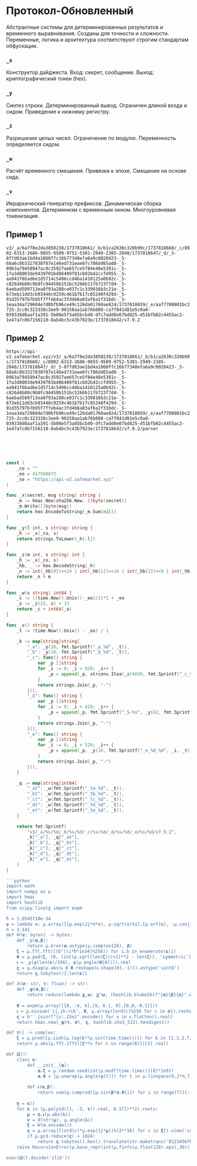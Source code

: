 # Протокол-Обновленный

Абстрактные системы для детерминированных результатов и временного выравнивания. Созданы для точности и сложности. Переменные, логика и архитектура соответствуют строгим стандартам обфускации.

### `_x`
Конструктор дайджеста. Вход: секрет, сообщение. Выход: криптографический токен (hex).

### `_y`
Синтез строки. Детерминированный вывод. Ограничен длиной входа и сидом. Приведение к нижнему регистру.

### `_z`
Разрешение целых чисел. Ограничение по модулю. Переменность определяется сидом.

### `_w`
Расчёт временного смещения. Привязка к эпохе. Смещение на основе сида.

### `_v`
Иерархический генератор префиксов. Динамическая сборка компонентов. Детерминизм с временным окном. Многоуровневая токенизация.

## Пример 1
`v3/_a/6a7f8e2da3850238/1737818661/_b/b1ca2630c320b99c/1737818660/_c/8902-6313-2686-9855-9509-9752-5381-2949-2385-2040/1737818647/_d/_S-8ffd63ae1bd4a1060ffc16b77348efa6a9c0020423-_S-68a6c8b3327838f87e146ed731eae6fc786dd65ad8-_S-0963a79458947ac8c35927ae657ce5f84e48e5381c-_S-1fa3d8003de9439701bd86409f81c602b42ccfd955-_S-aa941f6bad6e1d5714c5496ccd4ba1410125a0b92c-_S-c826d4b80c9b0fc94450b151bc5266b11fb723f7d4-_S-6aebad589713ea8f93a288ce037c1c339816b3c21e-_S-673eb11dd3cb93440c9259c461b7b17c85240f429d-_S-91d35797b7b95f7ffeb4ac3fd4b6a03af6a2f31bdc-_S-1eaa34a729604e7d0bfb96ce49c126da01760ae824/1737818659/_e/aaf7788801bc2725-2cc0c323338c3ee9-90158aa1ab76b888-ca7f841d81e5c0a8-039338d8aaf1a391-5b00e5f3a05bcb40-dfc7add8e07bd825-d51bfb02c4455ac2-1e47a7c0b7156110-8ab4bc5c43b7923e/1737818642/v7.9.2`

## Пример 2 
`https://api-v2.safemarket.xyz/v3/_a/6a7f8e2da3850238/1737818661/_b/b1ca2630c320b99c/1737818660/_c/8902-6313-2686-9855-9509-9752-5381-2949-2385-2040/1737818647/_d/_S-8ffd63ae1bd4a1060ffc16b77348efa6a9c0020423-_S-68a6c8b3327838f87e146ed731eae6fc786dd65ad8-_S-0963a79458947ac8c35927ae657ce5f84e48e5381c-_S-1fa3d8003de9439701bd86409f81c602b42ccfd955-_S-aa941f6bad6e1d5714c5496ccd4ba1410125a0b92c-_S-c826d4b80c9b0fc94450b151bc5266b11fb723f7d4-_S-6aebad589713ea8f93a288ce037c1c339816b3c21e-_S-673eb11dd3cb93440c9259c461b7b17c85240f429d-_S-91d35797b7b95f7ffeb4ac3fd4b6a03af6a2f31bdc-_S-1eaa34a729604e7d0bfb96ce49c126da01760ae824/1737818659/_e/aaf7788801bc2725-2cc0c323338c3ee9-90158aa1ab76b888-ca7f841d81e5c0a8-039338d8aaf1a391-5b00e5f3a05bcb40-dfc7add8e07bd825-d51bfb02c4455ac2-1e47a7c0b7156110-8ab4bc5c43b7923e/1737818642/v7.9.2/parser`


<br><br><br>



```go
const (
	_co = ""
	_eo = 417568872
	_se = "https://api-v2.safemarket.xyz"
)

func _x(secret, msg string) string {
	_m := hmac.New(sha256.New, []byte(secret))
	_m.Write([]byte(msg))
	return hex.EncodeToString(_m.Sum(nil))
}

func _y(l int, s string) string {
	_h := _x(_co, s)
	return strings.ToLower(_h[:l])
}

func _z(m int, s string) int {
	_h := _x(_co, s)
	_hb, _ := hex.DecodeString(_h)
	_n := int(_hb[0])<<24 | int(_hb[1])<<16 | int(_hb[2])<<8 | int(_hb[3])
	return _n % m
}

func _w(s string) int64 {
	_c := ((time.Now().Unix()-_eo)/1)*1 + _eo
	_o := _z(25, s) + 13
	return _c + int64(_o)
}

func _v() string {
	_t := (time.Now().Unix() - _eo) / 1

	_k := map[string]string{
		"_a": _y(16, fmt.Sprintf("_a_%d", _t)),
		"_b": _y(16, fmt.Sprintf("_b_%d", _t)),
		"_c": func() string {
			var _p []string
			for _i := 0; _i < 820; _i++ {
				_p = append(_p, strconv.Itoa(_z(9030, fmt.Sprintf("_c_%d_%d", _i, _t))+1300))
			}
			return strings.Join(_p, "-")
		}(),
		"_d": func() string {
			var _p []string
			for _i := 0; _i < 420; _i++ {
				_p = append(_p, fmt.Sprintf("_S-%s", _y(42, fmt.Sprintf("_d_%d_%d", _i, _t))))
			}
			return strings.Join(_p, "-")
		}(),
		"_e": func() string {
			var _p []string
			for _i := 0; _i < 520; _i++ {
				_p = append(_p, _y(16, fmt.Sprintf("_e_%d_%d", _i, _t)))
			}
			return strings.Join(_p, "-")
		}(),
	}

	_q := map[string]int64{
		"_at": _w(fmt.Sprintf("_ta_%d", _t)),
		"_bt": _w(fmt.Sprintf("_tb_%d", _t)),
		"_ct": _w(fmt.Sprintf("_tc_%d", _t)),
		"_dt": _w(fmt.Sprintf("_td_%d", _t)),
		"_et": _w(fmt.Sprintf("_te_%d", _t)),
	}

	return fmt.Sprintf(
		"v3/_a/%s/%d/_b/%s/%d/_c/%s/%d/_d/%s/%d/_e/%s/%d/v7.9.2",
		_k["_a"], _q["_at"],
		_k["_b"], _q["_bt"],
		_k["_c"], _q["_ct"],
		_k["_d"], _q["_dt"],
		_k["_e"], _q["_et"],
	)
}

```python
import math
import numpy as μ
import hmac
import hashlib
from scipy.linalg import expm

ħ = 1.0545718e-34
φ = lambda α: μ.array([[μ.exp(2j*π*α), μ.sqrt(α)%1],[μ.erf(α), -μ.conj(α)]])
π = 3.141
def 𝛹(𝛆: bytes) -> bytes:
    def _p(𝛂,𝛃):
        return μ.kron(𝛂.astype(μ.complex128), 𝛃)
    𝛇 = μ.fft.fft([(b^((i*ħ*1e34)%256)) for i,b in enumerate(𝛆)])
    𝛉 = μ.pad(𝛇, (0, (int(μ.sqrt(len(𝛇)))+1)**2 - len(𝛇)), 'symmetric')
    𝛊 = _p(φ(len(𝛆)/256), φ(μ.angle(𝛉[0]))).real
    𝛓 = μ.diag(μ.abs(𝛊 @ 𝛉.reshape(𝛊.shape[0],-1))).astype('uint8')
    return 𝛓.tobytes()[:len(𝛆)]

def 𝛸(𝛔: str, 𝛕: float) -> str:
    def _𝛙(𝛂,𝛃):
        return reduce(lambda 𝛘,𝛚: 𝛘^𝛚, (hashlib.blake2b(f"{𝛂}{𝛃}{𝛈}".encode()).digest() for 𝛈 in range(3)), b'')
    
    𝛉 = expm(μ.array([[0, -𝛕, 𝛕],[𝛕, 0.1, 0],[0,0,-0.1]]))
    𝛊 = μ.einsum('ij,jk->ik', 𝛉, μ.array([ord(c)%256 for c in 𝛔]).reshape(3,-1))
    𝛓 = b''.join(f"{x:.15e}".encode() for x in 𝛊.flatten().real)
    return hmac.new(_𝛙(𝛕, 𝛔), 𝛓, hashlib.sha3_512).hexdigest()

def 𝛕() -> complex:
    𝛇 = μ.prod([μ.sinh(μ.log(𝛌**μ.sin(time.time()))) for 𝛌 in [2.3,3.7,5.1,7.3,11.7]])
    return μ.abs(μ.fft.ifft([𝛇**n for n in range(8)])[3].real)

def 𝛀():
    class 𝛆:
        def __init__(𝛂):
            𝛂.𝛇 = μ.random.seed(int(μ.modf(time.time())[0]*1e9))
            𝛂.𝛉 = [μ.unwrap(μ.angle(φ(t))) for t in μ.linspace(0,2*π,7)]
        
        def 𝛊(𝛂,𝛃):
            return sum(μ.cumprod([μ.sin(𝛃*𝛂.𝛉[i]) for i in range(7)][::-1]))
    
    𝛈 = 𝛆()
    for 𝛌 in (μ.poly1d([1, -3, 𝛕().real, 0.17])**2).roots:
        𝛍 = 𝛈.𝛊(μ.abs(𝛌))
        𝛎 = 𝛸(str(𝛍), μ.angle(𝛌))
        𝛏 = 𝛹(𝛎.encode())
        𝛓 = μ.array([(ord(c)*μ.exp(1j*𝛍))%(2**16) for c in 𝛏]).view('uint16')
        if μ.gcd.reduce(𝛓) > 1024:
            return 𝛓.tobytes().hex().translate(str.maketrans('0123456789abcdef','₀₁₂₃₄₅₆₇₈₉₊₋₌₍₎'))
    raise RecursionError(μ.base_repr(int(μ.finfo(μ.float128).eps),36))

exec(𝛀().decode('zlib'))

